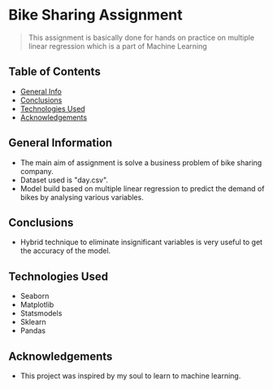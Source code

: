 # Bike Sharing Assignment
> This assignment is basically done for hands on practice on multiple linear regression which is a part of Machine Learning


## Table of Contents
* [General Info](#general-information)
* [Conclusions](#conclusions)
* [Technologies Used](#technologies-used)
* [Acknowledgements](#acknowledgements)


## General Information
- The main aim of assignment is solve a business problem of bike sharing company.
- Dataset used is "day.csv".
- Model build based on multiple linear regression to predict the demand of bikes by analysing various variables.

## Conclusions
- Hybrid technique to eliminate insignificant variables is very useful to get the accuracy of the model.


## Technologies Used
- Seaborn
- Matplotlib
- Statsmodels
- Sklearn
- Pandas

<!-- As the libraries versions keep on changing, it is recommended to mention the version of library used in this project -->

## Acknowledgements
- This project was inspired by my soul to learn to machine learning.

